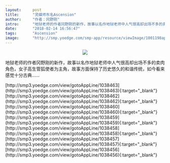 ```yaml
---
layout:     post
title:      "灵媒师东名Ascension"
author:     "作者：冈野刚"
intro:      "地狱老师的作者冈野刚的新作，故事以名作地狱老师中人气很高却出场不多的卖肉角色，女子高生管狐使者为主角，故事方面保持了历史悠久的和谐传统，如今看来感觉十分古典……"
date:       "2018-02-14 16:56:47"
tags:       "Ascension"
image:      "http://smp.yoedge.com/smp-app/resource/viewImage/1001198appline.png"
---
```

<div style="text-align: center">
<p><img src="http://smp.yoedge.com/smp-app/resource/viewImage/1001198appline.png"/></p>
</div>
<p class="post-meta">
<span>地狱老师的作者冈野刚的新作，故事以名作地狱老师中人气很高却出场不多的卖肉角色，女子高生管狐使者为主角，故事方面保持了历史悠久的和谐传统，如今看来感觉十分古典……</span>
</p>
[http://smp3.yoedge.com/view/gotoAppLine/1038463](http://smp3.yoedge.com/view/gotoAppLine/1038463){:target="_blank"}
[http://smp3.yoedge.com/view/gotoAppLine/1038462](http://smp3.yoedge.com/view/gotoAppLine/1038462){:target="_blank"}
[http://smp3.yoedge.com/view/gotoAppLine/1038460](http://smp3.yoedge.com/view/gotoAppLine/1038460){:target="_blank"}
[http://smp3.yoedge.com/view/gotoAppLine/1038459](http://smp3.yoedge.com/view/gotoAppLine/1038459){:target="_blank"}
[http://smp3.yoedge.com/view/gotoAppLine/1038458](http://smp3.yoedge.com/view/gotoAppLine/1038458){:target="_blank"}
[http://smp3.yoedge.com/view/gotoAppLine/1038457](http://smp3.yoedge.com/view/gotoAppLine/1038457){:target="_blank"}
[http://smp3.yoedge.com/view/gotoAppLine/1038456](http://smp3.yoedge.com/view/gotoAppLine/1038456){:target="_blank"}


